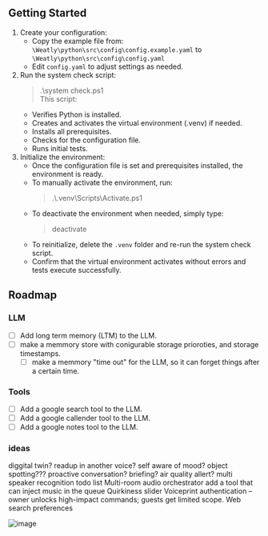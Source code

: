 ## Getting Started

1. Create your configuration:
   - Copy the example file from:
     `\Weatly\python\src\config\config.example.yaml`
     to
     `\Weatly\python\src\config\config.yaml`
   - Edit `config.yaml` to adjust settings as needed.
2. Run the system check script:
   > .\system check.ps1  
   This script:
   - Verifies Python is installed.
   - Creates and activates the virtual environment (.venv) if needed.
   - Installs all prerequisites.
   - Checks for the configuration file.
   - Runs initial tests.
3. Initialize the environment:
   - Once the configuration file is set and prerequisites installed, the environment is ready.
   - To manually activate the environment, run:
     > .\\.venv\Scripts\Activate.ps1
   - To deactivate the environment when needed, simply type:
     > deactivate
   - To reinitialize, delete the `.venv` folder and re-run the system check script.
   - Confirm that the virtual environment activates without errors and tests execute successfully.

## Roadmap

### LLM

- [ ] Add long term memory (LTM) to the LLM.
- [ ] make a memmory store with conigurable storage prioroties, and storage timestamps.
    - [ ] make a memmory "time out" for the LLM, so it can forget things after a certain time.

### Tools
- [ ] Add a google search tool to the LLM.
- [ ] Add a google callender tool to the LLM.
- [ ] Add a google notes tool to the LLM.

### ideas
diggital twin?
readup in another voice?
self aware of mood?
object spotting???
proactive conversation?
briefing?
air quality allert?
multi speaker recognition
todo list
Multi-room audio orchestrator
   add a tool that can inject music in the queue
Quirkiness slider 
Voiceprint authentication – owner unlocks high-impact commands; guests get limited scope.
Web search preferences


![image](https://github.com/user-attachments/assets/8a19e5c1-a585-4bda-a584-b9c9db2b953a)
